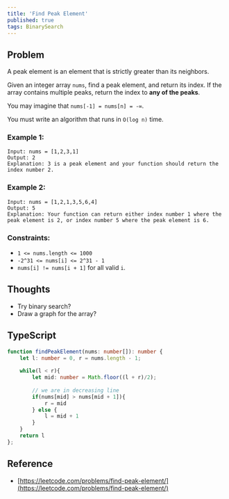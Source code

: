 ```yaml
---
title: 'Find Peak Element'
published: true
tags: BinarySearch
---
```


## Problem

A peak element is an element that is strictly greater than its neighbors.

Given an integer array `nums`, find a peak element, and return its index. If
the array contains multiple peaks, return the index to **any of the peaks**.

You may imagine that `nums[-1] = nums[n] = -∞`.

You must write an algorithm that runs in `O(log n)` time.

### Example 1:

```
Input: nums = [1,2,3,1]
Output: 2
Explanation: 3 is a peak element and your function should return the index number 2.
```

### Example 2:

```
Input: nums = [1,2,1,3,5,6,4]
Output: 5
Explanation: Your function can return either index number 1 where the peak element is 2, or index number 5 where the peak element is 6.
```
 
### Constraints:

- `1 <= nums.length <= 1000`
- `-2^31 <= nums[i] <= 2^31 - 1`
- `nums[i] != nums[i + 1]` for all valid `i`.

## Thoughts

- Try binary search?
- Draw a graph for the array?

## TypeScript

```typescript
function findPeakElement(nums: number[]): number {
    let l: number = 0, r = nums.length - 1;
    
    while(l < r){
        let mid: number = Math.floor((l + r)/2);
    
        // we are in decreasing line
        if(nums[mid] > nums[mid + 1]){
            r = mid
        } else {
            l = mid + 1
        }
    }
    return l
};
```

## Reference

- [https://leetcode.com/problems/find-peak-element/](https://leetcode.com/problems/find-peak-element/)